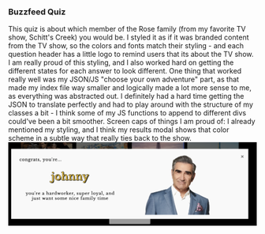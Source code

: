 ### Buzzfeed Quiz
This quiz is about which member of the Rose family (from my favorite TV show, Schitt's Creek) you would be. I styled it as if it was branded content from the TV show, so the colors and fonts match their styling - and each question header has a little logo to remind users that its about the TV show. I am really proud of this styling, and I also worked hard on getting the different states for each answer to look different. One thing that worked really well was my JSON/JS "choose your own adventure" part, as that made my index file way smaller and logically made a lot more sense to me, as everything was abstracted out.
I definitely had a hard time getting the JSON to translate perfectly and had to play around with the structure of my classes a bit - I think some of my JS functions to append to different divs could've been a bit smoother.
Screen caps of things I am proud of:
I already mentioned my styling, and I think my results modal shows that color scheme in a subtle way that really ties back to the show. 
![johnny](img/example.png)